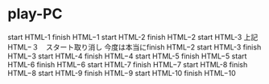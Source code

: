 # play-PC
start HTML-1
finish HTML−1
start HTML-2
finish HTML−2
start HTML-3
上記　HTML−３　スタート取り消し
今度は本当にfinish HTML−2
start HTML-3
finish HTML−3
start HTML-4
finish HTML−4
start HTML-5
finish HTML−5
start HTML-6
finish HTML−6
start HTML-7
finish HTML−7
start HTML-8
finish HTML−8
start HTML-9
finish HTML−9
start HTML-10
finish HTML−10
